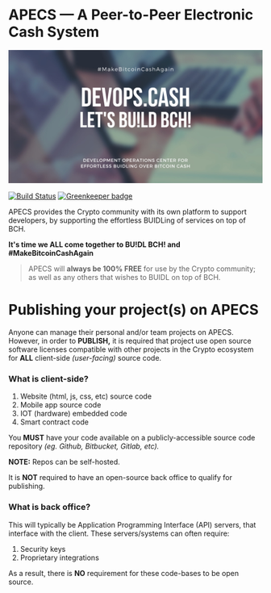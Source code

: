 # APECS — A Peer-to-Peer Electronic Cash System

![APECS Poster](/web/public/poster.jpg?1581239745)

[![Build Status](https://travis-ci.com/modenero/devops.cash.svg?branch=master)](https://travis-ci.com/modenero/devops.cash)
[![Greenkeeper badge](https://badges.greenkeeper.io/modenero/devops.cash.svg)](https://greenkeeper.io/)


APECS provides the Crypto community with its own platform to support developers, by supporting the effortless BUIDLing of services on top of BCH.

__It's time we ALL come together to BU!DL BCH! and #MakeBitcoinCashAgain__

> APECS will __always be 100% FREE__ for use by the Crypto community;  
as well as any others that wishes to BUIDL on top of BCH.

# Publishing your project(s) on APECS

Anyone can manage their personal and/or team projects on APECS. However, in order to __PUBLISH,__ it is required that project use open source software licenses compatible with other projects in the Crypto ecosystem for __ALL__ client-side _(user-facing)_ source code.

### What is client-side?

1. Website (html, js, css, etc) source code
2. Mobile app source code
3. IOT (hardware) embedded code
4. Smart contract code

You __MUST__ have your code available on a publicly-accessible source code repository _(eg. Github, Bitbucket, Gitlab, etc)._

__NOTE:__ Repos can be self-hosted.

It is __NOT__ required to have an open-source back office to qualify for publishing.

### What is back office?

This will typically be Application Programming Interface (API) servers, that interface with the client. These servers/systems can often require:

1. Security keys
2. Proprietary integrations

As a result, there is __NO__ requirement for these code-bases to be open source.
